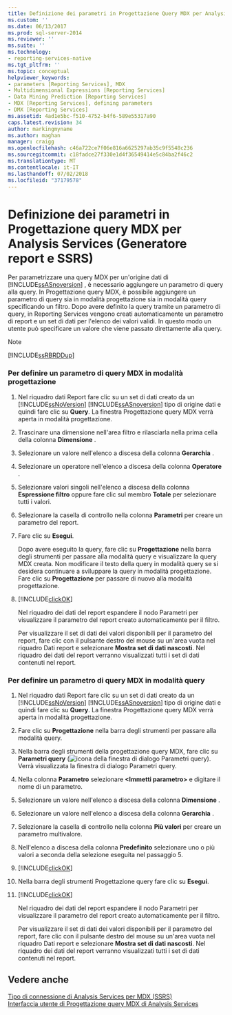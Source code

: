 ```yaml
---
title: Definizione dei parametri in Progettazione Query MDX per Analysis Services (Generatore Report e SSRS) | Microsoft Docs
ms.custom: ''
ms.date: 06/13/2017
ms.prod: sql-server-2014
ms.reviewer: ''
ms.suite: ''
ms.technology:
- reporting-services-native
ms.tgt_pltfrm: ''
ms.topic: conceptual
helpviewer_keywords:
- parameters [Reporting Services], MDX
- Multidimensional Expressions [Reporting Services]
- Data Mining Prediction [Reporting Services]
- MDX [Reporting Services], defining parameters
- DMX [Reporting Services]
ms.assetid: 4ad1e5bc-f510-4752-b4f6-589e55317a90
caps.latest.revision: 34
author: markingmyname
ms.author: maghan
manager: craigg
ms.openlocfilehash: c46a722ce7f06e816a6625297ab35c9f5548c236
ms.sourcegitcommit: c18fadce27f330e1d4f36549414e5c84ba2f46c2
ms.translationtype: MT
ms.contentlocale: it-IT
ms.lasthandoff: 07/02/2018
ms.locfileid: "37179578"
---
```

# <a name="define-parameters-in-the-mdx-query-designer-for-analysis-services-report-builder-and-ssrs"></a>Definizione dei parametri in Progettazione query MDX per Analysis Services (Generatore report e SSRS)
  Per parametrizzare una query MDX per un'origine dati di [!INCLUDE[ssASnoversion](../../../includes/ssasnoversion-md.md)] , è necessario aggiungere un parametro di query alla query. In Progettazione query MDX, è possibile aggiungere un parametro di query sia in modalità progettazione sia in modalità query specificando un filtro. Dopo avere definito la query tramite un parametro di query, in Reporting Services vengono creati automaticamente un parametro di report e un set di dati per l'elenco dei valori validi. In questo modo un utente può specificare un valore che viene passato direttamente alla query.  
  
> [!NOTE]  
>  [!INCLUDE[ssRBRDDup](../../includes/ssrbrddup-md.md)]  
  
### <a name="to-define-a-query-parameter-in-mdx-in-design-mode"></a>Per definire un parametro di query MDX in modalità progettazione  
  
1.  Nel riquadro dati Report fare clic su un set di dati creato da un [!INCLUDE[ssNoVersion](../../../includes/ssnoversion-md.md)] [!INCLUDE[ssASnoversion](../../../includes/ssasnoversion-md.md)] tipo di origine dati e quindi fare clic su **Query**. La finestra Progettazione query MDX verrà aperta in modalità progettazione.  
  
2.  Trascinare una dimensione nell'area filtro e rilasciarla nella prima cella della colonna **Dimensione** .  
  
3.  Selezionare un valore nell'elenco a discesa della colonna **Gerarchia** .  
  
4.  Selezionare un operatore nell'elenco a discesa della colonna **Operatore** .  
  
5.  Selezionare valori singoli nell'elenco a discesa della colonna **Espressione filtro** oppure fare clic sul membro **Totale** per selezionare tutti i valori.  
  
6.  Selezionare la casella di controllo nella colonna **Parametri** per creare un parametro del report.  
  
7.  Fare clic su **Esegui**.  
  
     Dopo avere eseguito la query, fare clic su **Progettazione** nella barra degli strumenti per passare alla modalità query e visualizzare la query MDX creata. Non modificare il testo della query in modalità query se si desidera continuare a sviluppare la query in modalità progettazione. Fare clic su **Progettazione** per passare di nuovo alla modalità progettazione.  
  
8.  [!INCLUDE[clickOK](../../../includes/clickok-md.md)]  
  
     Nel riquadro dei dati del report espandere il nodo Parametri per visualizzare il parametro del report creato automaticamente per il filtro.  
  
     Per visualizzare il set di dati dei valori disponibili per il parametro del report, fare clic con il pulsante destro del mouse su un'area vuota nel riquadro Dati report e selezionare **Mostra set di dati nascosti**. Nel riquadro dei dati del report verranno visualizzati tutti i set di dati contenuti nel report.  
  
### <a name="to-define-a-query-parameter-in-mdx-in-query-mode"></a>Per definire un parametro di query MDX in modalità query  
  
1.  Nel riquadro dati Report fare clic su un set di dati creato da un [!INCLUDE[ssNoVersion](../../../includes/ssnoversion-md.md)] [!INCLUDE[ssASnoversion](../../../includes/ssasnoversion-md.md)] tipo di origine dati e quindi fare clic su **Query**. La finestra Progettazione query MDX verrà aperta in modalità progettazione.  
  
2.  Fare clic su **Progettazione** nella barra degli strumenti per passare alla modalità query.  
  
3.  Nella barra degli strumenti della progettazione query MDX, fare clic su **Parametri query** (![icona della finestra di dialogo Parametri query](../../analysis-services/media/iconqueryparameter.gif "icona della finestra di dialogo Parametri query")). Verrà visualizzata la finestra di dialogo Parametri query.  
  
4.  Nella colonna **Parametro** selezionare **\<Immetti parametro>** e digitare il nome di un parametro.  
  
5.  Selezionare un valore nell'elenco a discesa della colonna **Dimensione** .  
  
6.  Selezionare un valore nell'elenco a discesa della colonna **Gerarchia** .  
  
7.  Selezionare la casella di controllo nella colonna **Più valori** per creare un parametro multivalore.  
  
8.  Nell'elenco a discesa della colonna **Predefinito** selezionare uno o più valori a seconda della selezione eseguita nel passaggio 5.  
  
9. [!INCLUDE[clickOK](../../../includes/clickok-md.md)]  
  
10. Nella barra degli strumenti Progettazione query fare clic su **Esegui**.  
  
11. [!INCLUDE[clickOK](../../../includes/clickok-md.md)]  
  
     Nel riquadro dei dati del report espandere il nodo Parametri per visualizzare il parametro del report creato automaticamente per il filtro.  
  
     Per visualizzare il set di dati dei valori disponibili per il parametro del report, fare clic con il pulsante destro del mouse su un'area vuota nel riquadro Dati report e selezionare **Mostra set di dati nascosti**. Nel riquadro dei dati del report verranno visualizzati tutti i set di dati contenuti nel report.  
  
## <a name="see-also"></a>Vedere anche  
 [Tipo di connessione di Analysis Services per MDX &#40;SSRS&#41;](analysis-services-connection-type-for-mdx-ssrs.md)   
 [Interfaccia utente di Progettazione query MDX di Analysis Services](analysis-services-mdx-query-designer-user-interface.md)  
  
  
